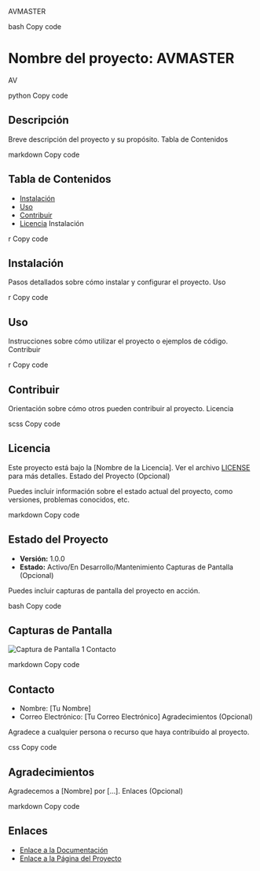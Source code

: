 <!-- Nuevo esquema para GITHUB_Readme_Proyect: -->

AVMASTER

bash
Copy code
# Nombre del proyecto: AVMASTER

AV


python
Copy code
## Descripción
Breve descripción del proyecto y su propósito.
Tabla de Contenidos

markdown
Copy code
## Tabla de Contenidos
- [Instalación](#instalación)
- [Uso](#uso)
- [Contribuir](#contribuir)
- [Licencia](#licencia)
Instalación

r
Copy code
## Instalación
Pasos detallados sobre cómo instalar y configurar el proyecto.
Uso

r
Copy code
## Uso
Instrucciones sobre cómo utilizar el proyecto o ejemplos de código.
Contribuir

r
Copy code
## Contribuir
Orientación sobre cómo otros pueden contribuir al proyecto.
Licencia

scss
Copy code
## Licencia
Este proyecto está bajo la [Nombre de la Licencia]. Ver el archivo [LICENSE](LICENSE) para más detalles.
Estado del Proyecto (Opcional)

Puedes incluir información sobre el estado actual del proyecto, como versiones, problemas conocidos, etc.

markdown
Copy code
## Estado del Proyecto
- **Versión:** 1.0.0
- **Estado:** Activo/En Desarrollo/Mantenimiento
Capturas de Pantalla (Opcional)

Puedes incluir capturas de pantalla del proyecto en acción.

bash
Copy code
## Capturas de Pantalla
![Captura de Pantalla 1](screenshots/screenshot1.png)
Contacto

markdown
Copy code
## Contacto
- Nombre: [Tu Nombre]
- Correo Electrónico: [Tu Correo Electrónico]
Agradecimientos (Opcional)

Agradece a cualquier persona o recurso que haya contribuido al proyecto.

css
Copy code
## Agradecimientos
Agradecemos a [Nombre] por [...].
Enlaces (Opcional)

markdown
Copy code
## Enlaces
- [Enlace a la Documentación](https://eldominioquenomepagaisparaentregarelproyecto.com)
- [Enlace a la Página del Proyecto](https://eldominioquenomepagaisparaentregarelproyecto.com)
